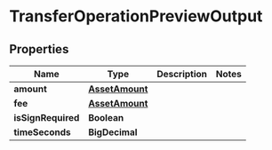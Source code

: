 

# TransferOperationPreviewOutput


## Properties

| Name | Type | Description | Notes |
|------------ | ------------- | ------------- | -------------|
|**amount** | [**AssetAmount**](AssetAmount.md) |  |  |
|**fee** | [**AssetAmount**](AssetAmount.md) |  |  |
|**isSignRequired** | **Boolean** |  |  |
|**timeSeconds** | **BigDecimal** |  |  |



